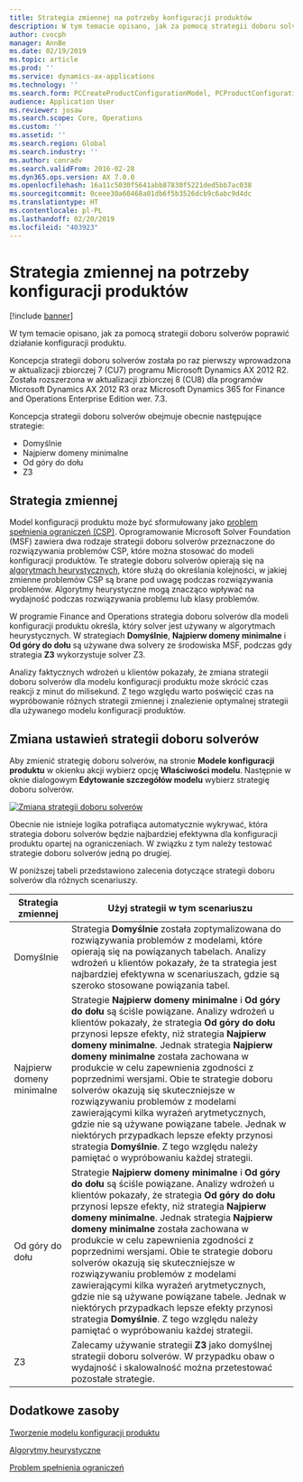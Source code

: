 ```yaml
---
title: Strategia zmiennej na potrzeby konfiguracji produktów
description: W tym temacie opisano, jak za pomocą strategii doboru solverów poprawić działanie konfiguracji produktu.
author: cvocph
manager: AnnBe
ms.date: 02/19/2019
ms.topic: article
ms.prod: ''
ms.service: dynamics-ax-applications
ms.technology: ''
ms.search.form: PCCreateProductConfigurationModel, PCProductConfigurationModelListPage
audience: Application User
ms.reviewer: josaw
ms.search.scope: Core, Operations
ms.custom: ''
ms.assetid: ''
ms.search.region: Global
ms.search.industry: ''
ms.author: conradv
ms.search.validFrom: 2016-02-28
ms.dyn365.ops.version: AX 7.0.0
ms.openlocfilehash: 16a11c5030f5641abb87830f5221ded5bb7ac038
ms.sourcegitcommit: 0ceee30a60468a01db6f5b3526dcb9c6abc9d4dc
ms.translationtype: HT
ms.contentlocale: pl-PL
ms.lasthandoff: 02/20/2019
ms.locfileid: "403923"
---
```

# <a name="solver-strategy-for-product-configuration"></a>Strategia zmiennej na potrzeby konfiguracji produktów

[!include [banner](../includes/banner.md)]

W tym temacie opisano, jak za pomocą strategii doboru solverów poprawić działanie konfiguracji produktu.

Koncepcja strategii doboru solverów została po raz pierwszy wprowadzona w aktualizacji zbiorczej 7 (CU7) programu Microsoft Dynamics AX 2012 R2. Została rozszerzona w aktualizacji zbiorczej 8 (CU8) dla programów Microsoft Dynamics AX 2012 R3 oraz Microsoft Dynamics 365 for Finance and Operations  Enterprise Edition wer. 7.3.

Koncepcja strategii doboru solverów obejmuje obecnie następujące strategie:

- Domyślnie
- Najpierw domeny minimalne
- Od góry do dołu
- Z3

## <a name="solver-strategy"></a>Strategia zmiennej 

Model konfiguracji produktu może być sformułowany jako [problem spełnienia ograniczeń (CSP)](http://aima.cs.berkeley.edu/2nd-ed/newchap05.pdf). Oprogramowanie Microsoft Solver Foundation (MSF) zawiera dwa rodzaje strategii doboru solverów przeznaczone do rozwiązywania problemów CSP, które można stosować do modeli konfiguracji produktów. Te strategie doboru solverów opierają się na [algorytmach heurystycznych](https://techterms.com/definition/heuristic), które służą do określania kolejności, w jakiej zmienne problemów CSP są brane pod uwagę podczas rozwiązywania problemów. Algorytmy heurystyczne mogą znacząco wpływać na wydajność podczas rozwiązywania problemu lub klasy problemów.

W programie Finance and Operations strategia doboru solverów dla modeli konfiguracji produktu określa, który solver jest używany w algorytmach heurystycznych. W strategiach **Domyślnie**, **Najpierw domeny minimalne** i **Od góry do dołu** są używane dwa solvery ze środowiska MSF, podczas gdy strategia **Z3** wykorzystuje solver Z3. 

Analizy faktycznych wdrożeń u klientów pokazały, że zmiana strategii doboru solverów dla modelu konfiguracji produktu może skrócić czas reakcji z minut do milisekund. Z tego względu warto poświęcić czas na wypróbowanie różnych strategii zmiennej i znalezienie optymalnej strategii dla używanego modelu konfiguracji produktów.

## <a name="change-the-settings-for-the-solver-strategy"></a>Zmiana ustawień strategii doboru solverów

Aby zmienić strategię doboru solverów, na stronie **Modele konfiguracji produktu** w okienku akcji wybierz opcję **Właściwości modelu**. Następnie w oknie dialogowym **Edytowanie szczegółów modelu** wybierz strategię doboru solverów.

[![Zmiana strategii doboru solverów](./media/solver-strategy.png)](./media/solver-strategy.png)

Obecnie nie istnieje logika potrafiąca automatycznie wykrywać, która strategia doboru solverów będzie najbardziej efektywna dla konfiguracji produktu opartej na ograniczeniach. W związku z tym należy testować strategie doboru solverów jedną po drugiej.

W poniższej tabeli przedstawiono zalecenia dotyczące strategii doboru solverów dla różnych scenariuszy.

| Strategia zmiennej      | Użyj strategii w tym scenariuszu |
|----------------------|-----------------------------------|
| Domyślnie              | Strategia **Domyślnie** została zoptymalizowana do rozwiązywania problemów z modelami, które opierają się na powiązanych tabelach. Analizy wdrożeń u klientów pokazały, że ta strategia jest najbardziej efektywna w scenariuszach, gdzie są szeroko stosowane powiązania tabel. |
| Najpierw domeny minimalne | Strategie **Najpierw domeny minimalne** i **Od góry do dołu** są ściśle powiązane. Analizy wdrożeń u klientów pokazały, że strategia **Od góry do dołu** przynosi lepsze efekty, niż strategia **Najpierw domeny minimalne**. Jednak strategia **Najpierw domeny minimalne** została zachowana w produkcie w celu zapewnienia zgodności z poprzednimi wersjami. Obie te strategie doboru solverów okazują się skuteczniejsze w rozwiązywaniu problemów z modelami zawierającymi kilka wyrażeń arytmetycznych, gdzie nie są używane powiązane tabele. Jednak w niektórych przypadkach lepsze efekty przynosi strategia **Domyślnie**. Z tego względu należy pamiętać o wypróbowaniu każdej strategii. |
| Od góry do dołu             | Strategie **Najpierw domeny minimalne** i **Od góry do dołu** są ściśle powiązane. Analizy wdrożeń u klientów pokazały, że strategia **Od góry do dołu** przynosi lepsze efekty, niż strategia **Najpierw domeny minimalne**. Jednak strategia **Najpierw domeny minimalne** została zachowana w produkcie w celu zapewnienia zgodności z poprzednimi wersjami. Obie te strategie doboru solverów okazują się skuteczniejsze w rozwiązywaniu problemów z modelami zawierającymi kilka wyrażeń arytmetycznych, gdzie nie są używane powiązane tabele. Jednak w niektórych przypadkach lepsze efekty przynosi strategia **Domyślnie**. Z tego względu należy pamiętać o wypróbowaniu każdej strategii. |
| Z3                   | Zalecamy używanie strategii **Z3** jako domyślnej strategii doboru solverów. W przypadku obaw o wydajność i skalowalność można przetestować pozostałe strategie. |

## <a name="additional-resources"></a>Dodatkowe zasoby

[Tworzenie modelu konfiguracji produktu](build-product-configuration-model.md)

[Algorytmy heurystyczne](https://techterms.com/definition/heuristic)

[Problem spełnienia ograniczeń](http://aima.cs.berkeley.edu/2nd-ed/newchap05.pdf)

